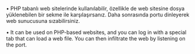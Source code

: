 • PHP tabanlı web sitelerinde kullanılabilir, özellikle de web sitesine dosya yüklenebilen bir sekme ile karşılaşırsanız. Daha sonrasında portu dinleyerek web sunucusuna
sızabilirsiniz.

• It can be used on PHP-based websites, and you can log in with a special tab that can load a web file. You can then infiltrate the web by listening on the port.
